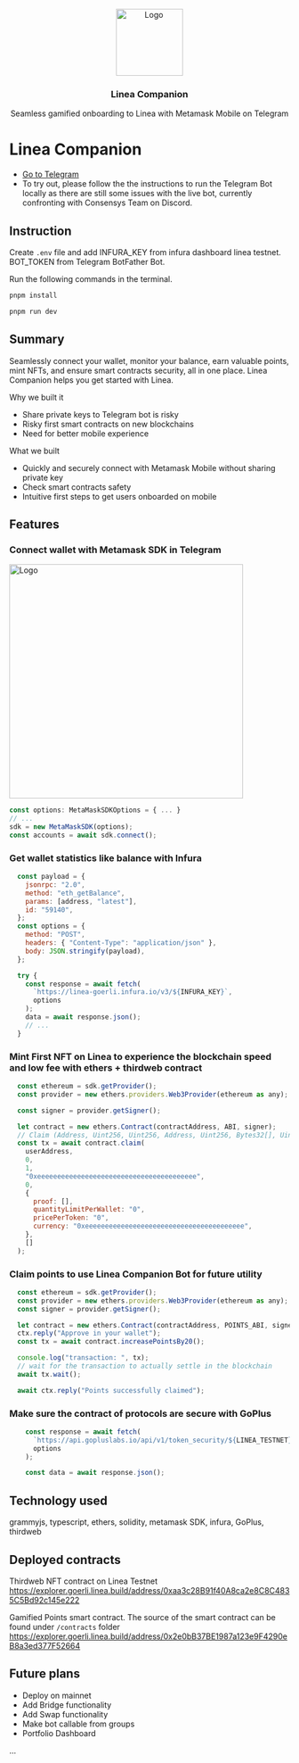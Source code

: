 <br />
<div align="center">
  <a href="https://github.com/aeither/azuro-telegram-bot">
    <img src="https://github.com/aeither/linea-companion/assets/36173828/f2a8e5f6-da3c-49d6-908a-2c2706dddc19" alt="Logo" width="120" >
  </a>

<h3 align="center">Linea Companion</h3>
  <p align="center">
    Seamless gamified onboarding to Linea with Metamask Mobile on Telegram
    <br />
  </p>
</div>

# Linea Companion

- [Go to Telegram](https://t.me/LineaCompanionBot)
- To try out, please follow the the instructions to run the Telegram Bot locally as there are still some issues with the live bot, currently confronting with Consensys Team on Discord.

## Instruction

Create `.env` file and add INFURA_KEY from infura dashboard linea testnet. BOT_TOKEN from Telegram BotFather Bot.

Run the following commands in the terminal.

```bash
pnpm install
```

```bash
pnpm run dev
```

## Summary

Seamlessly connect your wallet, monitor your balance, earn valuable points, mint NFTs, and ensure smart contracts security, all in one place. Linea Companion helps you get started with Linea.

Why we built it
- Share private keys to Telegram bot is risky
- Risky first smart contracts on new blockchains
- Need for better mobile experience

What we built
- Quickly and securely connect with Metamask Mobile without sharing private key
- Check smart contracts safety
- Intuitive first steps to get users onboarded on mobile

## Features

### Connect wallet with Metamask SDK in Telegram

<img src="https://github.com/aeither/linea-companion/assets/36173828/a23e80dd-2b53-4bec-a9c0-7b464ed4ddfb" alt="Logo" width="420" >

```jsx
const options: MetaMaskSDKOptions = { ... }
// ...
sdk = new MetaMaskSDK(options);
const accounts = await sdk.connect();
```

### Get wallet statistics like balance with Infura

```jsx
  const payload = {
    jsonrpc: "2.0",
    method: "eth_getBalance",
    params: [address, "latest"],
    id: "59140",
  };
  const options = {
    method: "POST",
    headers: { "Content-Type": "application/json" },
    body: JSON.stringify(payload),
  };

  try {
    const response = await fetch(
      `https://linea-goerli.infura.io/v3/${INFURA_KEY}`,
      options
    );
    data = await response.json();
    // ...
  }
```

### Mint First NFT on Linea to experience the blockchain speed and low fee with ethers + thirdweb contract

```jsx
  const ethereum = sdk.getProvider();
  const provider = new ethers.providers.Web3Provider(ethereum as any);

  const signer = provider.getSigner();

  let contract = new ethers.Contract(contractAddress, ABI, signer);
  // Claim (Address, Uint256, Uint256, Address, Uint256, Bytes32[], Uint256, Uint256, Address, Bytes)
  const tx = await contract.claim(
    userAddress,
    0,
    1,
    "0xeeeeeeeeeeeeeeeeeeeeeeeeeeeeeeeeeeeeeeee",
    0,
    {
      proof: [],
      quantityLimitPerWallet: "0",
      pricePerToken: "0",
      currency: "0xeeeeeeeeeeeeeeeeeeeeeeeeeeeeeeeeeeeeeeee",
    },
    []
  );
```

### Claim points to use Linea Companion Bot for future utility

```jsx
  const ethereum = sdk.getProvider();
  const provider = new ethers.providers.Web3Provider(ethereum as any);
  const signer = provider.getSigner();

  let contract = new ethers.Contract(contractAddress, POINTS_ABI, signer);
  ctx.reply("Approve in your wallet");
  const tx = await contract.increasePointsBy20();

  console.log("transaction: ", tx);
  // wait for the transaction to actually settle in the blockchain
  await tx.wait();

  await ctx.reply("Points successfully claimed");
```

### Make sure the contract of protocols are secure with GoPlus

```jsx
    const response = await fetch(
      `https://api.gopluslabs.io/api/v1/token_security/${LINEA_TESTNET}?contract_addresses=${message.text}`,
      options
    );

    const data = await response.json();
```

## Technology used

grammyjs, typescript, ethers, solidity, metamask SDK, infura, GoPlus, thirdweb

## Deployed contracts

Thirdweb NFT contract on Linea Testnet
https://explorer.goerli.linea.build/address/0xaa3c28B91f40A8ca2e8C8C4835C5Bd92c145e222

Gamified Points smart contract. The source of the smart contract can be found under `/contracts` folder
https://explorer.goerli.linea.build/address/0x2e0bB37BE1987a123e9F4290eB8a3ed377F52664

## Future plans

- Deploy on mainnet
- Add Bridge functionality
- Add Swap functionality
- Make bot callable from groups
- Portfolio Dashboard

...
